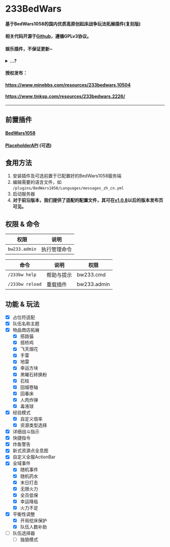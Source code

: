 # 233BedWars

#### 基于BedWars1058的国内优质高原创起床战争玩法拓展插件(复刻版)
#### 相关代码开源于[Github](https://github.com/SerendipityR-2022/233BedWars/)，遵循GPLv3协议。
#### 娱乐插件，不保证更新~
#### <details><summary>...?</summary>一年前，lz的号被此服反作弊莫名封禁100年，此插件应运而生。</details>
#### 授权发布：
#### https://www.minebbs.com/resources/233bedwars.10504
#### https://www.tinksp.com/resources/233bedwars.2226/
----

## 前置插件

#### [BedWars1058](https://www.spigotmc.org/resources/bedwars1058-opensource.97320/)
#### [PlaceholderAPI](https://www.spigotmc.org/resources/placeholderapi.6245/) (可选)

## 食用方法

1. 安装插件及可选前置于已配置好的BedWars1058服务端
2. 编辑需要的语言文件，如 `/plugins/BedWars1058/Languages/messages_zh_cn.yml`
3. 启动服务器
4. **对于前沿版本，我们提供了适配的配置文件，其可在[v1.0.8](https://github.com/SerendipityR-2022/233BedWars/releases/tag/v1.0.8)以后的版本发布页可见。**

## 权限 & 命令

| 权限 | 说明 |
| ---- | ---- |
| `bw233.admin` | 执行管理命令 |

| 命令 | 说明 | 权限 |
| ---- | ---- | ---- |
| `/233bw help` | 帮助与提示 | bw233.cmd |
| `/233bw reload` | 重载插件 | bw233.admin |

## 功能 & 玩法

- [x] 占位符适配
- [x] 队伍名称主题
- [x] 物品商店拓展
    - [x] 搭路猫
    - [x] 搭桥鸡
    - [x] 飞天烟花
    - [x] 手雷
    - [x] 地雷
    - [x] 幸运方块
    - [x] 黑曜石转换粉
    - [x] 石柱
    - [x] 回城卷轴
    - [x] 回春床
    - [x] 人肉炸弹
    - [x] 毒液球
- [x] 经验模式
    - [x] 自定义倍率
    - [x] 资源类型选择
- [x] 详细战斗指示
- [x] 快捷指令
- [x] 炸鱼警告
- [x] 新式资源点全息图
- [x] 自定义全服ActionBar
- [x] 全域事件
    - [x] 随机事件
    - [x] 随机药水
    - [x] 末日打击
    - [x] 无限火力
    - [x] 全员低保
    - [x] 幸运降临
    - [x] 火力不足
- [x] 平衡性调整
    - [x] 开局挖床保护
    - [x] 队伍人数补助
- [ ] 队伍选择器
    - [ ] 独狼模式
